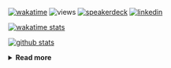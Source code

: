 [![wakatime](https://wakatime.com/badge/user/ddf27f94-292a-4343-b7eb-1143a4c6cf87.svg)](https://wakatime.com/@ddf27f94-292a-4343-b7eb-1143a4c6cf87)
![views](https://komarev.com/ghpvc/?username=chck&color=blueviolet)
[![speakerdeck](https://img.shields.io/badge/Speaker_Deck-chck-8a2be2?style=flat-square&logo=speaker-deck)](https://speakerdeck.com/chck)
[![linkedin](https://img.shields.io/badge/LinkedIn-chck-8a2be2?style=flat-square&logo=linkedin)](https://www.linkedin.com/in/chck/)

[![wakatime stats](https://github-readme-stats-nine-umber-51.vercel.app/api/wakatime?username=chck&layout=compact&count_private=true&hide_title=true&hide=Other&theme=buefy&langs_count=14)](https://wakatime.com/@chck?rank=me)

[![github stats](https://github-readme-stats-nine-umber-51.vercel.app/api?username=chck&count_private=true&show_icons=true&hide_title=true&theme=buefy)](https://github.com/anuraghazra/github-readme-stats)

<details>
  <summary><b>Read more</b></summary>
  <br>

  <!--START_SECTION:waka-->
**🐱 My GitHub Data** 

> 📦 133.0 kB Used in GitHub's Storage 
 > 
> 🏆 750 Contributions in the Year 2025
 > 
> 💼 Opted to Hire
 > 
> 📜 133 Public Repositories 
 > 
> 🔑 24 Private Repositories 
 > 
**I'm a Night 🦉** 

```text
🌞 Morning                1760 commits        █████░░░░░░░░░░░░░░░░░░░░   19.49 % 
🌆 Daytime                2678 commits        ███████░░░░░░░░░░░░░░░░░░   29.65 % 
🌃 Evening                2405 commits        ███████░░░░░░░░░░░░░░░░░░   26.63 % 
🌙 Night                  2188 commits        ██████░░░░░░░░░░░░░░░░░░░   24.23 % 
```
📅 **I'm Most Productive on Thursday** 

```text
Monday                   1488 commits        ████░░░░░░░░░░░░░░░░░░░░░   16.48 % 
Tuesday                  1593 commits        ████░░░░░░░░░░░░░░░░░░░░░   17.64 % 
Wednesday                1774 commits        █████░░░░░░░░░░░░░░░░░░░░   19.64 % 
Thursday                 1947 commits        █████░░░░░░░░░░░░░░░░░░░░   21.56 % 
Friday                   973 commits         ███░░░░░░░░░░░░░░░░░░░░░░   10.77 % 
Saturday                 528 commits         █░░░░░░░░░░░░░░░░░░░░░░░░   05.85 % 
Sunday                   728 commits         ██░░░░░░░░░░░░░░░░░░░░░░░   08.06 % 
```


📊 **This Week I Spent My Time On** 

```text
💬 Programming Languages: 
Other                    9 hrs 27 mins       ████████████████████░░░░░   81.39 % 
Terraform                1 hr 3 mins         ██░░░░░░░░░░░░░░░░░░░░░░░   09.06 % 
Ruby                     24 mins             █░░░░░░░░░░░░░░░░░░░░░░░░   03.48 % 
sshconfig                20 mins             █░░░░░░░░░░░░░░░░░░░░░░░░   02.92 % 
Python                   13 mins             ░░░░░░░░░░░░░░░░░░░░░░░░░   01.87 % 

🔥 Editors: 
Chrome                   10 hrs 39 mins      ███████████████████████░░   91.67 % 
Neovim                   36 mins             █░░░░░░░░░░░░░░░░░░░░░░░░   05.25 % 
PyCharm                  18 mins             █░░░░░░░░░░░░░░░░░░░░░░░░   02.60 % 
Zed                      3 mins              ░░░░░░░░░░░░░░░░░░░░░░░░░   00.48 % 
```

**I Mostly Code in Python** 

```text
Python                   47 repos            ████████░░░░░░░░░░░░░░░░░   33.57 % 
Jupyter Notebook         19 repos            ███░░░░░░░░░░░░░░░░░░░░░░   13.57 % 
Ruby                     11 repos            ██░░░░░░░░░░░░░░░░░░░░░░░   07.86 % 
HCL                      6 repos             █░░░░░░░░░░░░░░░░░░░░░░░░   04.29 % 
TypeScript               6 repos             █░░░░░░░░░░░░░░░░░░░░░░░░   04.29 % 
```



**Timeline**

![Lines of Code chart](https://raw.githubusercontent.com/chck/chck/main/assets/bar_graph.png)


 Last Updated on 2025-09-10 02:01 UTC
<!--END_SECTION:waka-->
</details>

